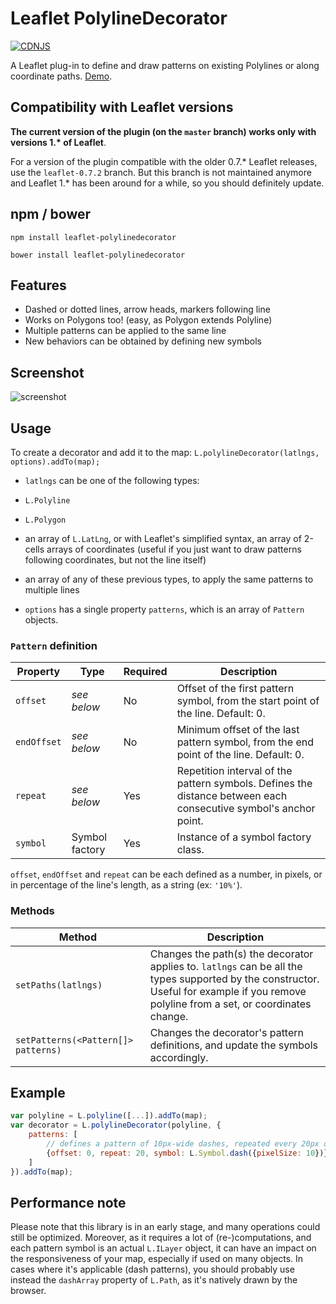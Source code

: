 # Leaflet PolylineDecorator

[![CDNJS](https://img.shields.io/cdnjs/v/leaflet-polylinedecorator.svg)](https://cdnjs.com/libraries/leaflet-polylinedecorator)

A Leaflet plug-in to define and draw patterns on existing Polylines or along coordinate paths.
[Demo](http://bbecquet.github.io/Leaflet.PolylineDecorator/example/example.html).

## Compatibility with Leaflet versions

**The current version of the plugin (on the `master` branch) works only with versions 1.\* of Leaflet**.

For a version of the plugin compatible with the older 0.7.* Leaflet releases, use the `leaflet-0.7.2` branch. But this branch is not maintained anymore and Leaflet 1.* has been around for a while, so you should definitely update.

## npm / bower

```
npm install leaflet-polylinedecorator
```

```
bower install leaflet-polylinedecorator
```

## Features

* Dashed or dotted lines, arrow heads, markers following line
* Works on Polygons too! (easy, as Polygon extends Polyline)
* Multiple patterns can be applied to the same line
* New behaviors can be obtained by defining new symbols

## Screenshot

![screenshot](https://raw.github.com/bbecquet/Leaflet.PolylineDecorator/master/screenshot.png "Screenshot showing different applications of the library")

## Usage

To create a decorator and add it to the map: `L.polylineDecorator(latlngs, options).addTo(map);`

* `latlngs` can be one of the following types:

 * `L.Polyline`
 * `L.Polygon`
 * an array of `L.LatLng`, or with Leaflet's simplified syntax, an array of 2-cells arrays of coordinates (useful if you just want to draw patterns following coordinates, but not the line itself)
 * an array of any of these previous types, to apply the same patterns to multiple lines

* `options` has a single property `patterns`, which is an array of `Pattern` objects.

### `Pattern` definition

Property | Type | Required | Description
--- | --- | --- | ---
`offset`| *see below* | No | Offset of the first pattern symbol, from the start point of the line. Default: 0.
`endOffset`| *see below* | No | Minimum offset of the last pattern symbol, from the end point of the line. Default: 0.
`repeat`| *see below* | Yes | Repetition interval of the pattern symbols. Defines the distance between each consecutive symbol's anchor point.
`symbol`| Symbol factory | Yes | Instance of a symbol factory class.

`offset`, `endOffset` and `repeat` can be each defined as a number, in pixels, or in percentage of the line's length, as a string (ex: `'10%'`).

### Methods

Method | Description
--- | ---
`setPaths(latlngs)` | Changes the path(s) the decorator applies to. `latlngs` can be all the types supported by the constructor. Useful for example if you remove polyline from a set, or coordinates change.
`setPatterns(<Pattern[]> patterns)` | Changes the decorator's pattern definitions, and update the symbols accordingly.

## Example

```javascript
var polyline = L.polyline([...]).addTo(map);
var decorator = L.polylineDecorator(polyline, {
    patterns: [
        // defines a pattern of 10px-wide dashes, repeated every 20px on the line
        {offset: 0, repeat: 20, symbol: L.Symbol.dash({pixelSize: 10})}
    ]
}).addTo(map);
```

## Performance note

Please note that this library is in an early stage, and many operations could still be optimized.
Moreover, as it requires a lot of (re-)computations, and each pattern symbol is an actual `L.ILayer` object, it can have an impact on the responsiveness of your map, especially if used on many objects.
In cases where it's applicable (dash patterns), you should probably use instead the `dashArray` property of `L.Path`, as it's natively drawn by the browser.
